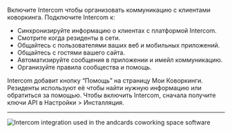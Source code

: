 Включите Intercom чтобы организовать коммуникацию с клиентами коворкинга. Подключите Intercom к:

- Синхронизируйте информацию о клиентах с платформой Intercom.
- Смотрите когда резиденты в сети.
- Общайтесь с пользователями ваших веб и мобильных приложений.
- Общайтесь с гостями вашего сайта.
- Автоматизируйте сообщения в приложении и имейл коммуникацию.
- Организуйте правила сообщества и помощь.

Intercom добавит кнопку “Помощь” на страницу Мои Коворкинги. Резиденты используют её чтобы найти нужную информацию или обратиться за помощью. Чтобы включить Intercom, сначала получите ключи API в Настройки > Инсталляция.

---

![Intercom integration used in the andcards coworking space software](https://d7ccq1i35b0cj.cloudfront.net/andcards-integrations-intercom-light-en-1920-1200.png)

